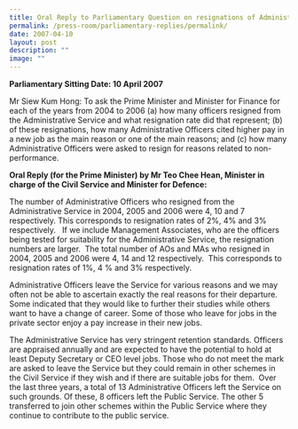 ```yaml
---
title: Oral Reply to Parliamentary Question on resignations of Administrative Officers
permalink: /press-room/parliamentary-replies/permalink/
date: 2007-04-10
layout: post
description: ""
image: ""
---
```

**Parliamentary Sitting Date: 10 April 2007**

Mr Siew Kum Hong: To ask the Prime Minister and Minister for Finance for each of the years from 2004 to 2006 (a) how many officers resigned from the Administrative Service and what resignation rate did that represent; (b) of these resignations, how many Administrative Officers cited higher pay in a new job as the main reason or one of the main reasons; and (c) how many Administrative Officers were asked to resign for reasons related to non-performance.

**Oral Reply (for the Prime Minister) by Mr Teo Chee Hean, Minister in charge of the Civil Service and Minister for Defence:**

The number of Administrative Officers who resigned from the Administrative Service in 2004, 2005 and 2006 were 4, 10 and 7 respectively. This corresponds to resignation rates of 2%, 4% and 3% respectively.   If we include Management Associates, who are the officers being tested for suitability for the Administrative Service, the resignation numbers are larger.  The total number of AOs and MAs who resigned in 2004, 2005 and 2006 were 4, 14 and 12 respectively.  This corresponds to resignation rates of 1%, 4 % and 3% respectively.

Administrative Officers leave the Service for various reasons and we may often not be able to ascertain exactly the real reasons for their departure. Some indicated that they would like to further their studies while others want to have a change of career. Some of those who leave for jobs in the private sector enjoy a pay increase in their new jobs.  

The Administrative Service has very stringent retention standards. Officers are appraised annually and are expected to have the potential to hold at least Deputy Secretary or CEO level jobs. Those who do not meet the mark are asked to leave the Service but they could remain in other schemes in the Civil Service if they wish and if there are suitable jobs for them.  Over the last three years, a total of 13 Administrative Officers left the Service on such grounds. Of these, 8 officers left the Public Service. The other 5 transferred to join other schemes within the Public Service where they continue to contribute to the public service.